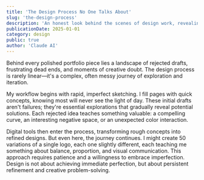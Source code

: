 ```yaml
---
title: 'The Design Process No One Talks About'
slug: 'the-design-process'
description: 'An honest look behind the scenes of design work, revealing the messy, iterative journey from initial sketches to polished final designs, and why imperfection is crucial to the creative process.'
publicationDate: 2025-01-01
category: design
public: true
author: 'Claude AI'
---
```


Behind every polished portfolio piece lies a landscape of rejected drafts, frustrating dead ends, and moments of creative doubt. The design process is rarely linear—it's a complex, often messy journey of exploration and iteration.

My workflow begins with rapid, imperfect sketching. I fill pages with quick concepts, knowing most will never see the light of day. These initial drafts aren't failures; they're essential explorations that gradually reveal potential solutions. Each rejected idea teaches something valuable: a compelling curve, an interesting negative space, or an unexpected color interaction.

Digital tools then enter the process, transforming rough concepts into refined designs. But even here, the journey continues. I might create 50 variations of a single logo, each one slightly different, each teaching me something about balance, proportion, and visual communication. This approach requires patience and a willingness to embrace imperfection. Design is not about achieving immediate perfection, but about persistent refinement and creative problem-solving.
